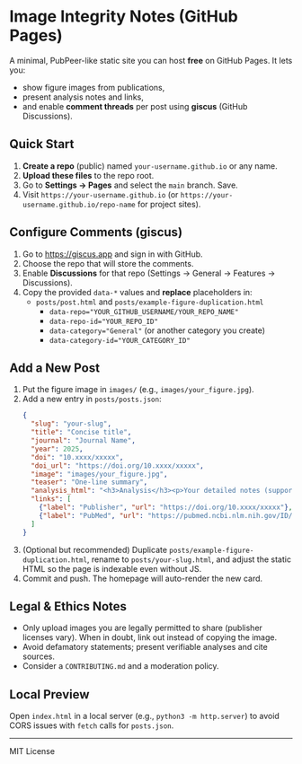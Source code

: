 # Image Integrity Notes (GitHub Pages)

A minimal, PubPeer-like static site you can host **free** on GitHub Pages. It lets you:
- show figure images from publications,
- present analysis notes and links,
- and enable **comment threads** per post using **giscus** (GitHub Discussions).

## Quick Start

1. **Create a repo** (public) named `your-username.github.io` or any name.
2. **Upload these files** to the repo root.
3. Go to **Settings → Pages** and select the `main` branch. Save.
4. Visit `https://your-username.github.io` (or `https://your-username.github.io/repo-name` for project sites).

## Configure Comments (giscus)

1. Go to https://giscus.app and sign in with GitHub.
2. Choose the repo that will store the comments.
3. Enable **Discussions** for that repo (Settings → General → Features → Discussions).
4. Copy the provided `data-*` values and **replace** placeholders in:
   - `posts/post.html` and `posts/example-figure-duplication.html`
     - `data-repo="YOUR_GITHUB_USERNAME/YOUR_REPO_NAME"`
     - `data-repo-id="YOUR_REPO_ID"`
     - `data-category="General"` (or another category you create)
     - `data-category-id="YOUR_CATEGORY_ID"`

## Add a New Post

1. Put the figure image in `images/` (e.g., `images/your_figure.jpg`).
2. Add a new entry in `posts/posts.json`:
   ```json
   {
     "slug": "your-slug",
     "title": "Concise title",
     "journal": "Journal Name",
     "year": 2025,
     "doi": "10.xxxx/xxxxx",
     "doi_url": "https://doi.org/10.xxxx/xxxxx",
     "image": "images/your_figure.jpg",
     "teaser": "One-line summary",
     "analysis_html": "<h3>Analysis</h3><p>Your detailed notes (supports HTML).</p>",
     "links": [
       {"label": "Publisher", "url": "https://doi.org/10.xxxx/xxxxx"},
       {"label": "PubMed", "url": "https://pubmed.ncbi.nlm.nih.gov/ID/"}
     ]
   }
   ```
3. (Optional but recommended) Duplicate `posts/example-figure-duplication.html`, rename to `posts/your-slug.html`, and adjust the static HTML so the page is indexable even without JS.
4. Commit and push. The homepage will auto-render the new card.

## Legal & Ethics Notes

- Only upload images you are legally permitted to share (publisher licenses vary). When in doubt, link out instead of copying the image.
- Avoid defamatory statements; present verifiable analyses and cite sources.
- Consider a `CONTRIBUTING.md` and a moderation policy.

## Local Preview

Open `index.html` in a local server (e.g., `python3 -m http.server`) to avoid CORS issues with `fetch` calls for `posts.json`.

---

MIT License
